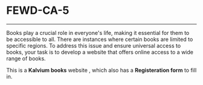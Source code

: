 # FEWD-CA-5
***
Books play a crucial role in everyone's life, making it essential for them to be accessible to all. There are instances where certain books are limited to specific regions. To address this issue and ensure universal access to books, your task is to develop a website that offers online access to a wide range of books.

This is a **Kalvium books** website , which also has a **Registeration form** to fill in.
